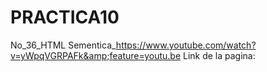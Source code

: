 # PRACTICA10
No_36_HTML Sementica_https://www.youtube.com/watch?v=yWpqVGRPAFk&amp;feature=youtu.be
Link de la pagina:

